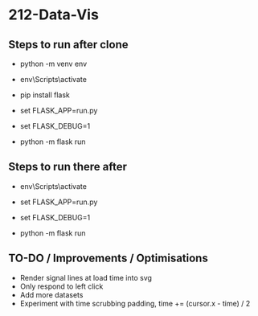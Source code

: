 # 212-Data-Vis

## Steps to run after clone
- python -m venv env
- env\Scripts\activate
- pip install flask

- set FLASK_APP=run.py
- set FLASK_DEBUG=1

- python -m flask run

## Steps to run there after
- env\Scripts\activate

- set FLASK_APP=run.py
- set FLASK_DEBUG=1

- python -m flask run

## TO-DO / Improvements / Optimisations
- Render signal lines at load time into svg
- Only respond to left click
- Add more datasets
- Experiment with time scrubbing padding, time += (cursor.x - time) / 2
